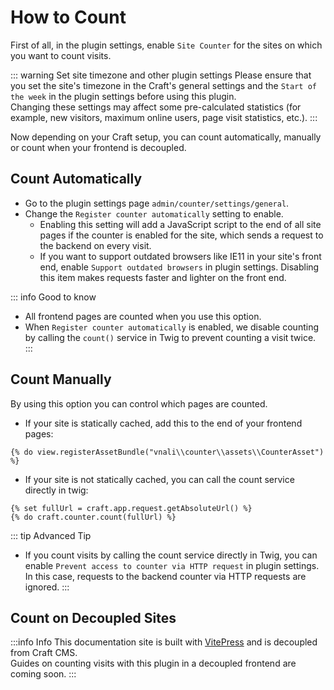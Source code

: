 # How to Count
First of all, in the plugin settings, enable `Site Counter` for the sites on which you want to count visits.

::: warning Set site timezone and other plugin settings
Please ensure that you set the site's timezone in the Craft's general settings and the `Start of the week` in the plugin settings before using this plugin.  
Changing these settings may affect some pre-calculated statistics (for example, new visitors, maximum online users, page visit statistics, etc.).
:::

Now depending on your Craft setup, you can count automatically, manually or count when your frontend is decoupled.
## Count Automatically
 - Go to the plugin settings page  `admin/counter/settings/general`.
 - Change the `Register counter automatically` setting to enable.
   - Enabling this setting will add a JavaScript script to the end of all site pages if the counter is enabled for the site, which sends a request to the backend on every visit.
   - If you want to support outdated browsers like IE11 in your site's front end, enable `Support outdated browsers` in plugin settings. Disabling this item makes requests faster and lighter on the front end.

::: info Good to know
  - All frontend pages are counted when you use this option.
  - When `Register counter automatically` is enabled, we disable counting by calling the `count()` service in Twig to prevent counting a visit twice.
:::

## Count Manually
By using this option you can control which pages are counted.
  - If your site is statically cached, add this to the end of your frontend pages:  
  ```twig
  {% do view.registerAssetBundle("vnali\\counter\\assets\\CounterAsset") %}
  ```
  - If your site is not statically cached, you can call the count service directly in twig:
  ```twig
  {% set fullUrl = craft.app.request.getAbsoluteUrl() %}
  {% do craft.counter.count(fullUrl) %}
  ```

::: tip Advanced Tip
  - If you count visits by calling the count service directly in Twig, you can enable `Prevent access to counter via HTTP request` in plugin settings. In this case, requests to the backend counter via HTTP requests are ignored.
:::

## Count on Decoupled Sites

:::info Info
This documentation site is built with [VitePress](https://vitepress.dev/) and is decoupled from Craft CMS.  
Guides on counting visits with this plugin in a decoupled frontend are coming soon.
:::

<!-- This is a comment
## Count when frontend is decoupled
:::tip Tip
Both count automatically and count manually solutions only work when you frontsend is generated by Craft templateing system.
:::
If your front end is decoupled from Craft CMS and is generated by Vitepress, Nuxt, ... you can still count by sending a request to backend.

#### Craft is in headless mode
- Set your backend site in headless mode
- Set a token for `headlessToken` setting in your counter.php config file
- Send a POST request to your backend `https://xyz.ddev.site/counter/counter/count?t=1747940775947` and pass these parameters
  - `pageUrl`: https://frontend.xyz.ddev.site/page1
  - `headlessToken`: "complextoken"

#### Craft is not in headless mode
- Set `decoupledMode` setting in your counter.php to true
- Set a token for `counterToken` setting in your counter.php config file
- Send a POST request to your backend `https://xyz.ddev.site/counter/counter/count?t=1747940775947` and pass these parameters
  - `pageUrl`: https://frontend.xyz.ddev.site/page1
  - `counterToken`: "complextoken"

-->